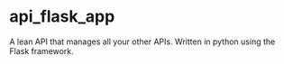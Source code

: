 # api_flask_app
A lean API that manages all your other APIs. Written in python using the Flask framework.
